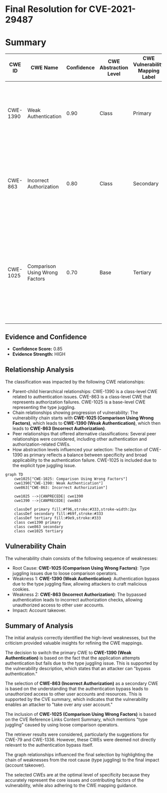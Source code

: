 # Final Resolution for CVE-2021-29487

# Summary
| CWE ID | CWE Name | Confidence | CWE Abstraction Level | CWE Vulnerability Mapping Label | CWE-Vulnerability Mapping Notes |
|---|---|---|---|---|---|
| CWE-1390 | Weak Authentication | 0.90 | Class | Primary | The primary weakness lies in the application's failure to properly authenticate users due to type juggling issues. |
| CWE-863 | Incorrect Authorization | 0.80 | Class | Secondary | An attacker can gain unauthorized access to other user accounts due to flawed authentication leading to incorrect authorization checks. |
| CWE-1025 | Comparison Using Wrong Factors | 0.70 | Base | Tertiary | The code performs a comparison between two entities, but the comparison examines the wrong factors (data types) during the comparison, leading to incorrect permission checks. |

## Evidence and Confidence

*   **Confidence Score:** 0.85
*   **Evidence Strength:** HIGH

## Relationship Analysis
The classification was impacted by the following CWE relationships:
  - Parent-child hierarchical relationships: CWE-1390 is a class-level CWE related to authentication issues. CWE-863 is a class-level CWE that represents authorization failures. CWE-1025 is a base-level CWE representing the type juggling.
  - Chain relationships showing progression of vulnerability: The vulnerability chain starts with **CWE-1025 (Comparison Using Wrong Factors)**, which leads to **CWE-1390 (Weak Authentication)**, which then leads to **CWE-863 (Incorrect Authorization)**.
  - Peer relationships that offered alternative classifications: Several peer relationships were considered, including other authentication and authorization-related CWEs.
  - How abstraction levels influenced your selection: The selection of CWE-1390 as primary reflects a balance between specificity and broad applicability to the authentication failure. CWE-1025 is included due to the explicit type juggling issue.

```mermaid
graph TD
    cwe1025["CWE-1025: Comparison Using Wrong Factors"]
    cwe1390["CWE-1390: Weak Authentication"]
    cwe863["CWE-863: Incorrect Authorization"]
    
    cwe1025 -->|CANPRECEDE| cwe1390
    cwe1390 -->|CANPRECEDE| cwe863
    
    classDef primary fill:#f96,stroke:#333,stroke-width:2px
    classDef secondary fill:#69f,stroke:#333
    classDef tertiary fill:#9e9,stroke:#333
    class cwe1390 primary
    class cwe863 secondary
    class cwe1025 tertiary
```

## Vulnerability Chain
The vulnerability chain consists of the following sequence of weaknesses:
  - Root Cause: **CWE-1025 (Comparison Using Wrong Factors)**: Type juggling issues due to loose comparison operators.
  - Weakness 1: **CWE-1390 (Weak Authentication)**: Authentication bypass due to the type juggling flaw, allowing attackers to craft malicious cookies.
  - Weakness 2: **CWE-863 (Incorrect Authorization)**: The bypassed authentication leads to incorrect authorization checks, allowing unauthorized access to other user accounts.
  - Impact: Account takeover.

## Summary of Analysis
The initial analysis correctly identified the high-level weaknesses, but the criticism provided valuable insights for refining the CWE mappings.

The decision to switch the primary CWE to **CWE-1390 (Weak Authentication)** is based on the fact that the application attempts authentication but fails due to the type juggling issue. This is supported by the vulnerability description, which states that an attacker can "bypass authentication."

The selection of **CWE-863 (Incorrect Authorization)** as a secondary CWE is based on the understanding that the authentication bypass leads to unauthorized access to other user accounts and resources. This is supported by the CVE summary, which indicates that the vulnerability enables an attacker to "take over any user account."

The inclusion of **CWE-1025 (Comparison Using Wrong Factors)** is based on the CVE Reference Links Content Summary, which mentions "type juggling" caused by using loose comparison operators.

The retriever results were considered, particularly the suggestions for CWE-79 and CWE-1336. However, these CWEs were deemed not directly relevant to the authentication bypass itself.

The graph relationships influenced the final selection by highlighting the chain of weaknesses from the root cause (type juggling) to the final impact (account takeover).

The selected CWEs are at the optimal level of specificity because they accurately represent the core issues and contributing factors of the vulnerability, while also adhering to the CWE mapping guidance.